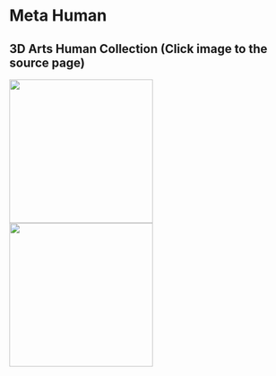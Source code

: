 # Meta Human
## 3D Arts Human Collection (Click image to the source page)

<a href="https://www.artstation.com/artwork/oAleyL">
  <img src="https://github.com/tflsguoyu/Meta-Human/blob/master/images/Ed_Pantera.jpg" title="" height="256px">
</a>
<a href="https://www.artstation.com/artwork/J9B6aa">
  <img src="https://github.com/tflsguoyu/Meta-Human/blob/master/images/Artur_Tarnowski.jpg" title="" height="256px">
</a>

